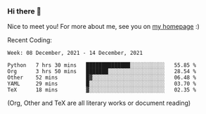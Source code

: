 ### Hi there 👋

Nice to meet you! For more about me, see you on [my homepage](https://jiayipan.me) :)


Recent Coding:
<!--START_SECTION:waka-->
```text
Week: 08 December, 2021 - 14 December, 2021

Python   7 hrs 30 mins   ██████████████░░░░░░░░░░░   55.85 % 
Org      3 hrs 50 mins   ███████░░░░░░░░░░░░░░░░░░   28.54 % 
Other    52 mins         █▓░░░░░░░░░░░░░░░░░░░░░░░   06.48 % 
YAML     29 mins         █░░░░░░░░░░░░░░░░░░░░░░░░   03.70 % 
TeX      18 mins         ▓░░░░░░░░░░░░░░░░░░░░░░░░   02.35 % 
```
<!--END_SECTION:waka-->
(Org, Other and TeX are all literary works or document reading)
